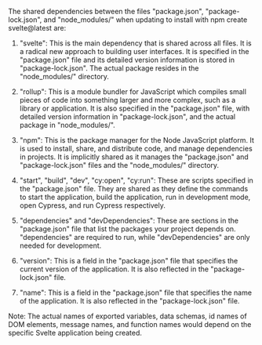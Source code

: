 The shared dependencies between the files "package.json", "package-lock.json", and "node_modules/" when updating to install with npm create svelte@latest are:

1. "svelte": This is the main dependency that is shared across all files. It is a radical new approach to building user interfaces. It is specified in the "package.json" file and its detailed version information is stored in "package-lock.json". The actual package resides in the "node_modules/" directory.

2. "rollup": This is a module bundler for JavaScript which compiles small pieces of code into something larger and more complex, such as a library or application. It is also specified in the "package.json" file, with detailed version information in "package-lock.json", and the actual package in "node_modules/".

3. "npm": This is the package manager for the Node JavaScript platform. It is used to install, share, and distribute code, and manage dependencies in projects. It is implicitly shared as it manages the "package.json" and "package-lock.json" files and the "node_modules/" directory.

4. "start", "build", "dev", "cy:open", "cy:run": These are scripts specified in the "package.json" file. They are shared as they define the commands to start the application, build the application, run in development mode, open Cypress, and run Cypress respectively.

5. "dependencies" and "devDependencies": These are sections in the "package.json" file that list the packages your project depends on. "dependencies" are required to run, while "devDependencies" are only needed for development.

6. "version": This is a field in the "package.json" file that specifies the current version of the application. It is also reflected in the "package-lock.json" file.

7. "name": This is a field in the "package.json" file that specifies the name of the application. It is also reflected in the "package-lock.json" file.

Note: The actual names of exported variables, data schemas, id names of DOM elements, message names, and function names would depend on the specific Svelte application being created.
